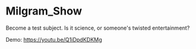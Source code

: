 # Milgram_Show
Become a test subject. Is it science, or someone's twisted entertainment?

Demo: https://youtu.be/Q1iDpdKDKMg
